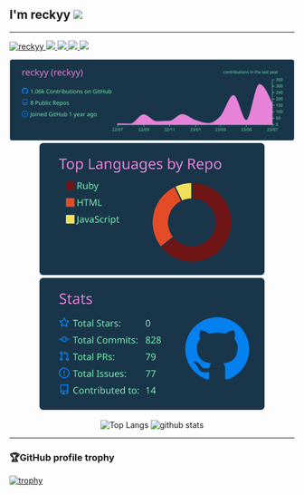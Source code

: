 <h2>I'm reckyy <img height="20" src= "https://github.com/reckyy/reckyy/assets/106903482/c585426e-a21d-449c-9eeb-c509860b4b90" /> </h2> 

***

<p align="left">
  <a href="https://github.com/reckyy/reckyy/">
    <img src="https://komarev.com/ghpvc/?username=reckyy" alt="reckyy" />
  </a>
  <a href="http://twitter.com/recky4711692">
    <img height="20" src="https://img.shields.io/twitter/follow/recky4711692?label=Twitter&logo=twitter&style=flat" />
  </a>
  <a href="https://github.com/reckyy">
    <img height="20" src="https://img.shields.io/github/followers/reckyy?label=follow&logo=github&style=flat" />
  </a>
  <a href="http://qiita.com/reckyy">
    <img height="20" src="https://qiita-badge.apiapi.app/s/reckyy/posts.svg" />
  </a>
  <//qiita.com/reckyy">
    <img height="20" src="https://qiita-badge.apiapi.app/s/reckyy/contributions.svg" />
  </a>
</p>


<p align="center">
  <img src="https://raw.githubusercontent.com/reckyy/reckyy/main/profile-summary-card-output/cobalt/0-profile-details.svg" alt="Profile details"  />
  <img src="https://raw.githubusercontent.com/reckyy/reckyy/main/profile-summary-card-output/cobalt/1-repos-per-language.svg" alt="Repos per language" width="400" />
  <img src="https://raw.githubusercontent.com/reckyy/reckyy/main/profile-summary-card-output/cobalt/3-stats.svg" alt="Stats" width="400" />
</p>


<p align="center"> 
  <img alt="Top Langs" height="200px" src="https://github-readme-stats.vercel.app/api?username=reckyy&theme=cobalt&count_private=true" />
  <img alt="github stats" height="200px" src="https://github-readme-stats.vercel.app/api/top-langs/?username=reckyy&layout=compact&theme=cobalt&count_private=true" />
</p>

***

### 🏆GitHub profile trophy
  
[![trophy](https://github-profile-trophy.vercel.app/?username=reckyy&theme=tokyonight&row=1&column=7&margin-w=10)](https://github.com/ryo-ma/github-profile-trophy)
